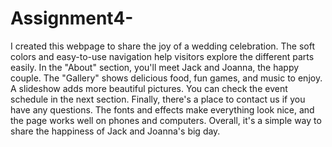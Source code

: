 # Assignment4-
I created this webpage to share the joy of a wedding celebration. The soft colors and easy-to-use navigation help visitors explore the different parts easily. In the "About" section, you'll meet Jack and Joanna, the happy couple. The "Gallery" shows delicious food, fun games, and music to enjoy. A slideshow adds more beautiful pictures. You can check the event schedule in the next section. Finally, there's a place to contact us if you have any questions. The fonts and effects make everything look nice, and the page works well on phones and computers. Overall, it's a simple way to share the happiness of Jack and Joanna's big day.






